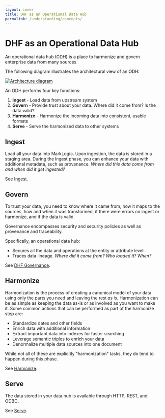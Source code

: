 ```yaml
---
layout: inner
title: DHF as an Operational Data Hub
permalink: /understanding/concepts/
---
```


# DHF as an Operational Data Hub

An operational data hub (ODH) is a place to harmonize and govern enterprise data from many sources.

The following diagram illustrates the architectural view of an ODH:

<a href="{{site.baseurl}}/images/odh-arch-lg.png">
  <img src="{{site.baseurl}}/images/odh-arch.png" alt="Architecture diagram"/>
</a>

An ODH performs four key functions:

1. **Ingest** - Load data from upstream system
1. **Govern** - Provide trust about your data. Where did it come from? Is the data valid?
1. **Harmonize** - Harmonize the incoming data into consistent, usable formats
1. **Serve** - Serve the harmonized data to other systems


## Ingest

Load all your data into MarkLogic. Upon ingestion, the data is stored in a staging area. During the Ingest phase, you can enhance your data with additional metadata, such as provenance. _Where did this data come from and when did it get ingested?_

See [Ingest]({{site.baseurl}}/ingest/).


## Govern
To trust your data, you need to know where it came from, how it maps to the sources, how and when it was transformed, if there were errors on ingest or harmonize, and if the data is valid.

Governance encompasses security and security policies as well as provenance and traceability.

Specifically, an operational data hub:
- Secures all the data and operations at the entity or attribute level.
- Traces data lineage. _Where did it come from? Who loaded it? When?_

See [DHF Governance]({{site.baseurl}}/govern/).


## Harmonize

Harmonization is the process of creating a canonical model of your data using only the parts you need and leaving the rest *as is*. Harmonization can be as simple as keeping the data as-is or as involved as you want to make it. Some common actions that can be performed as part of the harmonize step are:

- Standardize dates and other fields
- Enrich data with additional information
- Extract important data into indexes for faster searching
- Leverage semantic triples to enrich your data
- Denormalize multiple data sources into one document

While not all of these are explicitly "harmonization" tasks, they do tend to happen during this phase.

See [Harmonize]({{site.baseurl}}/harmonize/).


## Serve
The data stored in your data hub is available through HTTP, REST, and ODBC.

See [Serve]({{site.baseurl}}/serve/).

